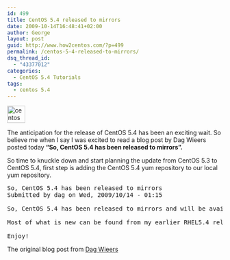 ```yaml
---
id: 499
title: CentOS 5.4 released to mirrors
date: 2009-10-14T16:48:41+02:00
author: George
layout: post
guid: http://www.how2centos.com/?p=499
permalink: /centos-5-4-released-to-mirrors/
dsq_thread_id:
  - "43377012"
categories:
  - CentOS 5.4 Tutorials
tags:
  - centos 5.4
---
```

[<img loading="lazy" src="http://www.how2centos.com/wp-content/uploads/2009/05/centos.gif" alt="centos" title="centos" width="42" height="40" class="alignleft size-full wp-image-225" />](http://www.how2centos.com/wp-content/uploads/2009/05/centos.gif)

The anticipation for the release of CentOS 5.4 has been an exciting wait. So believe me when I say I was excited to read a blog post by Dag Wieers posted today **&#8220;So, CentOS 5.4 has been released to mirrors&#8221;.**

So time to knuckle down and start planning the update from CentOS 5.3 to CentOS 5.4, first step is adding the CentOS 5.4 yum repository to our local yum repository.

<pre class="toolbar:2 nums:false nums-toggle:false theme:github font:droid-sans-mono whitespace-before:1 whitespace-after:1 lang:default decode:true">So, CentOS 5.4 has been released to mirrors
Submitted by dag on Wed, 2009/10/14 - 01:15

So, CentOS 5.4 has been released to mirrors and will be available soon as updates to your existing systems. This ends about 6 weeks of suspended security fixes, although some security fixes were released in the CentOS 5.3 repository before the actual 5.4 release was ready.

Most of what is new can be found from my earlier RHEL5.4 release blog post.

Enjoy!
</pre>

The original blog post from <a href="http://dag.wieers.com/blog/so-centos-54-has-been-released-to-mirrors/" target="_blank">Dag Wieers</a>